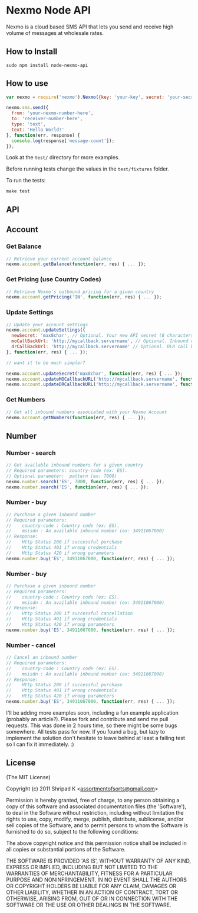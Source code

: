# Nexmo Node API

Nexmo is a cloud based SMS API that lets you send
and receive high volume of messages at wholesale rates.

## How to Install

    sudo npm install node-nexmo-api

## How to use

```js
var nexmo = require('nexmo').Nexmo({key: 'your-key', secret: 'your-secret'});

nexmo.sms.send({
  from: 'your-nexmo-number-here',
  to: 'receiver-number-here',
  type: 'text',
  text: 'Hello World!'
}, function(err, response) {
  console.log(response['message-count']);
});
```
Look at the `test/` directory for more examples.

Before running tests change the values in the `test/fixtures` folder.

To run the tests:

    make test

API
---

Account
---

### Get Balance ###
```js
// Retrieve your current account balance
nexmo.account.getBalance(function(err, res) { ... });
```

### Get Pricing (use Country Codes) ###
```js
// Retrieve Nexmo's outbound pricing for a given country
nexmo.account.getPricing('IN', function(err, res) { ... });
```

### Update Settings ###
```js
// Update your account settings
nexmo.account.updateSettings({
  newSecret: 'max8char', // Optional. Your new API secret (8 characters max)
  moCallBackUrl: 'http://mycallback.servername', // Optional. Inbound call back URL
  drCallBackUrl: 'http://mycallback.servername' // Optional. DLR call back URL
}, function(err, res) { ... });

// want it to be much simpler?

nexmo.account.updateSecret('max8char', function(err, res) { ... });
nexmo.account.updateMOCallbackURL('http://mycallback.servername', function(err, res) { ... });
nexmo.account.updateDRCallbackURL('http://mycallback.servername', function(err, res) { ... });
```

### Get Numbers ###
```js
// Get all inbound numbers associated with your Nexmo Account
nexmo.account.getNumbers(function(err, res) { ... });
```

Number
---

### Number - search ###
```js
// Get available inbound numbers for a given country
// Required parameters: country-code (ex: ES).
// Optional parameter:  pattern (ex: 7000)
nexmo.number.search('ES', 7000, function(err, res) { ... });
nexmo.number.search('ES', function(err, res) { ... });
```

### Number - buy ###
```js
// Purchase a given inbound number
// Required parameters:
//    country-code : Country code (ex: ES).
//    msisdn : An available inbound number (ex: 34911067000)
// Response:
//    Http Status 200 if successful purchase
//    Http Status 401 if wrong credentials
//    Http Status 420 if wrong parameters
nexmo.number.buy('ES', 34911067000, function(err, res) { ... });
```

### Number - buy ###
```js
// Purchase a given inbound number
// Required parameters:
//    country-code : Country code (ex: ES).
//    msisdn : An available inbound number (ex: 34911067000)
// Response:
//    Http Status 200 if successful cancellation
//    Http Status 401 if wrong credentials
//    Http Status 420 if wrong parameters
nexmo.number.buy('ES', 34911067000, function(err, res) { ... });
```

### Number - cancel ###
```js
// Cancel an inbound number
// Required parameters:
//    country-code : Country code (ex: ES).
//    msisdn : An available inbound number (ex: 34911067000)
// Response:
//    Http Status 200 if successful purchase
//    Http Status 401 if wrong credentials
//    Http Status 420 if wrong parameters
nexmo.number.buy('ES', 34911067000, function(err, res) { ... });
```

I'll be adding more examples soon, including a fun example application (probably an article?).
Please fork and contribute and send me pull requests.
This was done in 2 hours time, so there might be some bugs somewhere.
All tests pass for now. If you found a bug, but lazy to implement the solution don't hesitate to
leave behind at least a failing test so I can fix it immediately. :)

## License 

(The MIT License)

Copyright (c) 2011 Shripad K &lt;assortmentofsorts@gmail.com&gt;

Permission is hereby granted, free of charge, to any person obtaining
a copy of this software and associated documentation files (the
'Software'), to deal in the Software without restriction, including
without limitation the rights to use, copy, modify, merge, publish,
distribute, sublicense, and/or sell copies of the Software, and to
permit persons to whom the Software is furnished to do so, subject to
the following conditions:

The above copyright notice and this permission notice shall be
included in all copies or substantial portions of the Software.

THE SOFTWARE IS PROVIDED 'AS IS', WITHOUT WARRANTY OF ANY KIND,
EXPRESS OR IMPLIED, INCLUDING BUT NOT LIMITED TO THE WARRANTIES OF
MERCHANTABILITY, FITNESS FOR A PARTICULAR PURPOSE AND NONINFRINGEMENT.
IN NO EVENT SHALL THE AUTHORS OR COPYRIGHT HOLDERS BE LIABLE FOR ANY
CLAIM, DAMAGES OR OTHER LIABILITY, WHETHER IN AN ACTION OF CONTRACT,
TORT OR OTHERWISE, ARISING FROM, OUT OF OR IN CONNECTION WITH THE
SOFTWARE OR THE USE OR OTHER DEALINGS IN THE SOFTWARE.